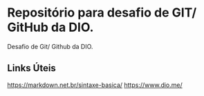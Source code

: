 # Repositório para desafio de GIT/ GitHub da DIO.
Desafio de Git/ Github da DIO.

## Links Úteis
https://markdown.net.br/sintaxe-basica/
https://www.dio.me/
